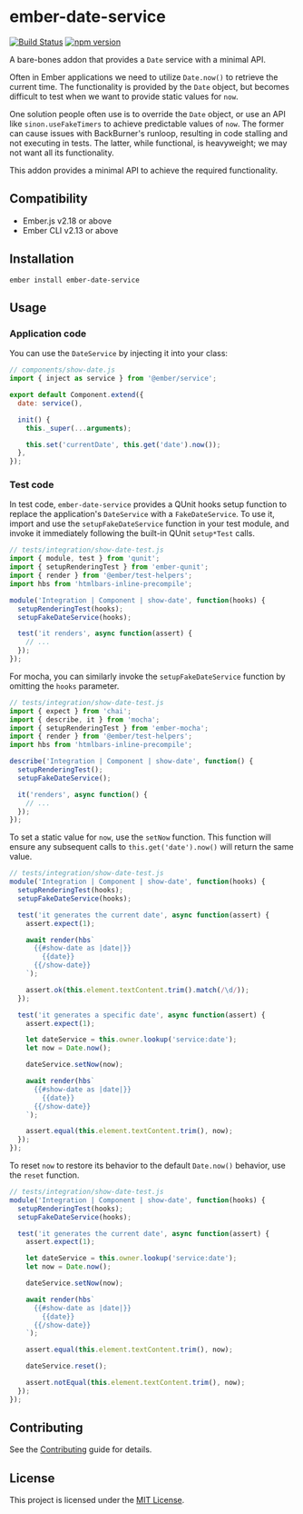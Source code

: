 # ember-date-service

[![Build Status](https://travis-ci.com/scalvert/ember-date-service.svg?branch=master)](https://travis-ci.com/scalvert/ember-date-service)
[![npm version](https://badge.fury.io/js/ember-date-service.svg)](https://badge.fury.io/js/ember-date-service)

A bare-bones addon that provides a `Date` service with a minimal API.

Often in Ember applications we need to utilize `Date.now()` to retrieve the current time. The functionality is provided by the `Date` object,
but becomes difficult to test when we want to provide static values for `now`.

One solution people often use is to override the `Date` object, or use an API like `sinon.useFakeTimers` to achieve predictable values of `now`. The former can cause issues with BackBurner's runloop, resulting in code stalling and not executing in tests. The latter, while functional, is heavyweight; we may not want all its functionality.

This addon provides a minimal API to achieve the required functionality.

## Compatibility

- Ember.js v2.18 or above
- Ember CLI v2.13 or above

## Installation

```
ember install ember-date-service
```

## Usage

### Application code

You can use the `DateService` by injecting it into your class:

```js
// components/show-date.js
import { inject as service } from '@ember/service';

export default Component.extend({
  date: service(),

  init() {
    this._super(...arguments);

    this.set('currentDate', this.get('date').now());
  },
});
```

### Test code

In test code, `ember-date-service` provides a QUnit hooks setup function to replace the application's `DateService` with a `FakeDateService`. To use it, import and use the `setupFakeDateService` function in your test module, and invoke it immediately following the built-in QUnit `setup*Test` calls.

```js
// tests/integration/show-date-test.js
import { module, test } from 'qunit';
import { setupRenderingTest } from 'ember-qunit';
import { render } from '@ember/test-helpers';
import hbs from 'htmlbars-inline-precompile';

module('Integration | Component | show-date', function(hooks) {
  setupRenderingTest(hooks);
  setupFakeDateService(hooks);

  test('it renders', async function(assert) {
    // ...
  });
});
```

For mocha, you can similarly invoke the `setupFakeDateService` function by omitting the `hooks` parameter.

```js
// tests/integration/show-date-test.js
import { expect } from 'chai';
import { describe, it } from 'mocha';
import { setupRenderingTest } from 'ember-mocha';
import { render } from '@ember/test-helpers';
import hbs from 'htmlbars-inline-precompile';

describe('Integration | Component | show-date', function() {
  setupRenderingTest();
  setupFakeDateService();

  it('renders', async function() {
    // ...
  });
});
```

To set a static value for `now`, use the `setNow` function. This function will ensure any subsequent calls to `this.get('date').now()` will return the same value.

```js
// tests/integration/show-date-test.js
module('Integration | Component | show-date', function(hooks) {
  setupRenderingTest(hooks);
  setupFakeDateService(hooks);

  test('it generates the current date', async function(assert) {
    assert.expect(1);

    await render(hbs`
      {{#show-date as |date|}}
        {{date}}
      {{/show-date}}
    `);

    assert.ok(this.element.textContent.trim().match(/\d/));
  });

  test('it generates a specific date', async function(assert) {
    assert.expect(1);

    let dateService = this.owner.lookup('service:date');
    let now = Date.now();

    dateService.setNow(now);

    await render(hbs`
      {{#show-date as |date|}}
        {{date}}
      {{/show-date}}
    `);

    assert.equal(this.element.textContent.trim(), now);
  });
});
```

To reset `now` to restore its behavior to the default `Date.now()` behavior, use the `reset` function.

```js
// tests/integration/show-date-test.js
module('Integration | Component | show-date', function(hooks) {
  setupRenderingTest(hooks);
  setupFakeDateService(hooks);

  test('it generates the current date', async function(assert) {
    assert.expect(1);

    let dateService = this.owner.lookup('service:date');
    let now = Date.now();

    dateService.setNow(now);

    await render(hbs`
      {{#show-date as |date|}}
        {{date}}
      {{/show-date}}
    `);

    assert.equal(this.element.textContent.trim(), now);

    dateService.reset();

    assert.notEqual(this.element.textContent.trim(), now);
  });
});
```

## Contributing

See the [Contributing](CONTRIBUTING.md) guide for details.

## License

This project is licensed under the [MIT License](LICENSE.md).
